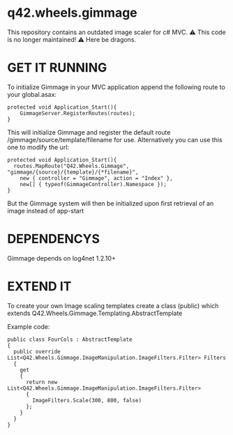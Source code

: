 # q42.wheels.gimmage

This repository contains an outdated image scaler for c# MVC. :warning: This code is no longer maintained! :warning: Here be dragons.

﻿GET IT RUNNING
=======
To initialize Gimmage in your MVC application append the following route to your global.asax:

```
protected void Application_Start(){
	GimmageServer.RegisterRoutes(routes);
}
```

This will initialize Gimmage and register the default route /gimmage/source/template/filename for use. Alternatively you can use this one to modify the url:
```
protected void Application_Start(){
  routes.MapRoute("Q42.Wheels.Gimmage", "gimmage/{source}/{template}/{*filename}",
    new { controller = "Gimmage", action = "Index" },
    new[] { typeof(GimmageController).Namespace });
}
```
But the Gimmage system will then be initialized upon first retrieval of an image instead of app-start

DEPENDENCYS
=======
Gimmage depends on log4net 1.2.10+

EXTEND IT
=======
To create your own Image scaling templates create a class (public) which extends Q42.Wheels.Gimmage.Templating.AbstractTemplate

Example code:

```
public class FourCols : AbstractTemplate
{
  public override List<Q42.Wheels.Gimmage.ImageManipulation.ImageFilters.Filter> Filters
  {
    get
    {
      return new List<Q42.Wheels.Gimmage.ImageManipulation.ImageFilters.Filter>
      {
        ImageFilters.Scale(300, 800, false)
      };
    }
  }
}
```

